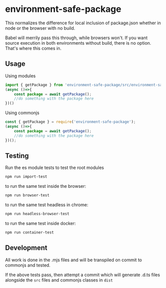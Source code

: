environment-safe-package
========================

This normalizes the difference for local inclusion of package.json whether in node or the browser with no build.

Babel will merrily pass this through, while browsers won't. If you want source execution in both environments without build, there is no option. That's where this comes in.

Usage
-----

Using modules
```javascript
import { getPackage } from 'environment-safe-package/src/environment-safe-package.mjs';
(async ()=>{
    const package = await getPackage();
    //do something with the package here
})()
```

Using commonjs
```javascript
const { getPackage } = require('environment-safe-package');
(async ()=>{
    const package = await getPackage();
    //do something with the package here
})();
```

Testing
-------

Run the es module tests to test the root modules
```bash
npm run import-test
```
to run the same test inside the browser:

```bash
npm run browser-test
```
to run the same test headless in chrome:
```bash
npm run headless-browser-test
```

to run the same test inside docker:
```bash
npm run container-test
```


Development
-----------
All work is done in the .mjs files and will be transpiled on commit to commonjs and tested.

If the above tests pass, then attempt a commit which will generate .d.ts files alongside the `src` files and commonjs classes in `dist`

